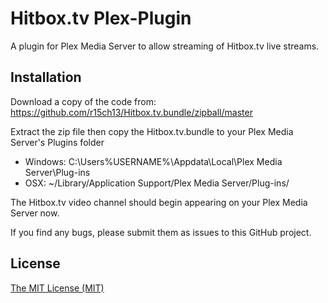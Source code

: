 Hitbox.tv Plex-Plugin
====================
A plugin for Plex Media Server to allow streaming of Hitbox.tv live streams.

Installation
------------
Download a copy of the code from: https://github.com/r15ch13/Hitbox.tv.bundle/zipball/master

Extract the zip file then copy the Hitbox.tv.bundle to your Plex Media Server's Plugins folder
* Windows: C:\Users\%USERNAME%\Appdata\Local\Plex Media Server\Plug-ins
* OSX: ~/Library/Application Support/Plex Media Server/Plug-ins/

The Hitbox.tv video channel should begin appearing on your Plex Media Server now.

If you find any bugs, please submit them as issues to this GitHub project.

License
-------
[The MIT License (MIT)](http://r15ch13.mit-license.org/)

